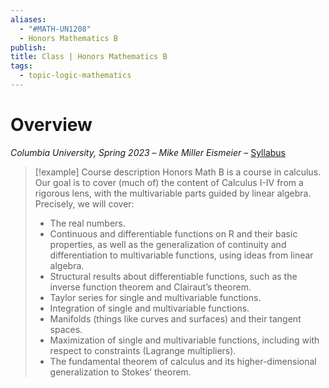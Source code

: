 ```yaml
---
aliases:
  - "#MATH-UN1208"
  - Honors Mathematics B
publish: 
title: Class | Honors Mathematics B
tags:
  - topic-logic-mathematics
---
```

# Overview

*Columbia University, Spring 2023* – *Mike Miller Eismeier* – [Syllabus](https://math.columbia.edu/~mmiller/syllabus-B.pdf) 

>[!example] Course description
>Honors Math B is a course in calculus. Our goal is to cover (much of) the content of Calculus I-IV from a rigorous lens, with the multivariable parts guided by linear algebra. Precisely, we will cover:
>- The real numbers.
>- Continuous and differentiable functions on R and their basic properties, as well as the generalization of continuity and differentiation to multivariable functions, using ideas from linear algebra.
>- Structural results about differentiable functions, such as the inverse function theorem and Clairaut’s theorem.
>- Taylor series for single and multivariable functions.
>- Integration of single and multivariable functions.
>- Manifolds (things like curves and surfaces) and their tangent spaces.
>- Maximization of single and multivariable functions, including with respect to constraints (Lagrange multipliers).
>- The fundamental theorem of calculus and its higher-dimensional generalization to Stokes’ theorem.

